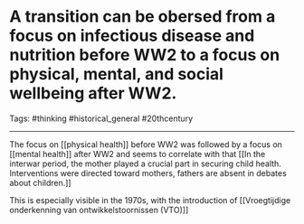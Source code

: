 # A transition can be obersed from a focus on infectious disease and nutrition before WW2 to a focus on physical, mental, and social wellbeing after WW2.
Tags: #thinking #historical_general #20thcentury 

---
The focus on [[physical health]] before WW2 was followed by a focus on [[mental health]] after WW2 and seems to correlate with that [[In the interwar period, the mother played a crucial part in securing child health. Interventions were directed toward mothers, fathers are absent in debates about children.]]

This is especially visible in the 1970s, with the introduction of [[Vroegtijdige onderkenning van ontwikkelstoornissen (VTO)]]